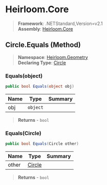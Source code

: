 # Heirloom.Core

> **Framework**: .NETStandard,Version=v2.1  
> **Assembly**: [Heirloom.Core][0]

## Circle.Equals (Method)

> **Namespace**: [Heirloom.Geometry][0]  
> **Declaring Type**: [Circle][1]

### Equals(object)

```cs
public bool Equals(object obj)
```

| Name | Type     | Summary |
|------|----------|---------|
| obj  | `object` |         |

> **Returns** - `bool`

### Equals(Circle)

```cs
public bool Equals(Circle other)
```

| Name  | Type        | Summary |
|-------|-------------|---------|
| other | [Circle][1] |         |

> **Returns** - `bool`

[0]: ../../../Heirloom.Core.md
[1]: ../Circle.md
